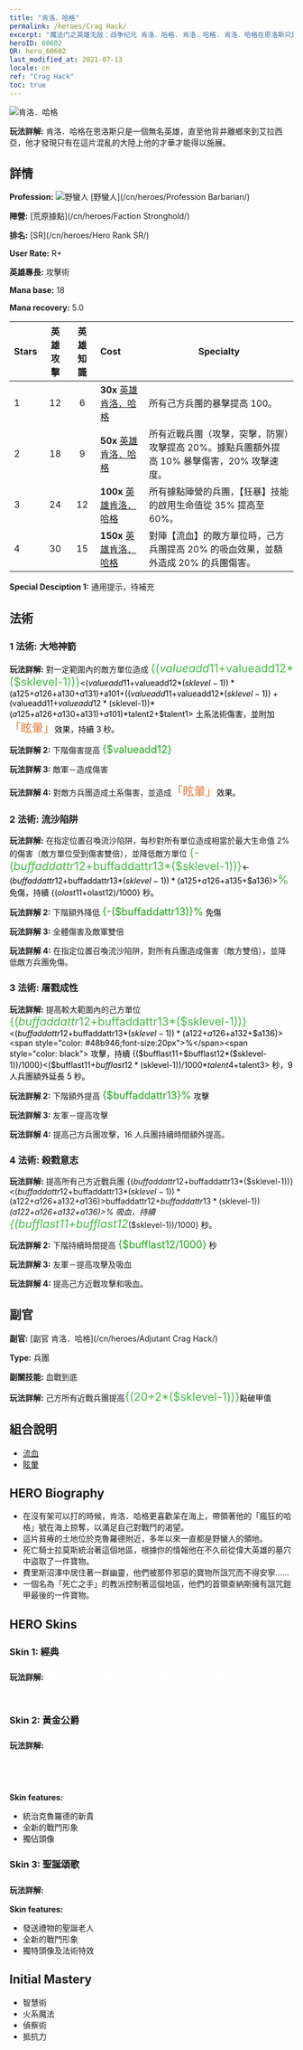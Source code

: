 ```yaml
---
title: "肯洛．哈格"
permalink: /heroes/Crag Hack/
excerpt: "魔法门之英雄无敌：战争纪元 肯洛．哈格. 肯洛．哈格. 肯洛．哈格在恩洛斯只是一個無名英雄，直至他背井離鄉來到艾拉西亞，他才發現只有在這片混亂的大陸上他的才華才能得以施展。"
heroID: 60602
QR: hero_60602
last_modified_at: 2021-07-13
locale: cn
ref: "Crag Hack"
toc: true
---
```

  ![肯洛．哈格](/images/h/h_CragHack.jpg)

 **玩法詳解:** 肯洛．哈格在恩洛斯只是一個無名英雄，直至他背井離鄉來到艾拉西亞，他才發現只有在這片混亂的大陸上他的才華才能得以施展。
## 詳情
 **Profession:** ![野蠻人](/images/h/h_prof_7.png)  [野蠻人](/cn/heroes/Profession Barbarian/)

 **陣營:** [荒原據點](/cn/heroes/Faction Stronghold/)

 **排名:** [SR](/cn/heroes/Hero Rank SR/)

 **User Rate:** R+

 **英雄專長:** 攻擊術

 **Mana base:** 18

 **Mana recovery:** 5.0


  | Stars | 英雄攻擊 | 英雄知識 | Cost |     Specialty     |
  |---------|:---------------:|:---------------:|:--|--------------------|
  |    1    | 12 | 6 | **30x** [英雄肯洛．哈格](/cn/Items/her_375/) | 所有己方兵團的暴擊提高 100。 |
  |    2    | 18 | 9 | **50x** [英雄肯洛．哈格](/cn/Items/her_375/) | 所有近戰兵團（攻擊，突擊，防禦）攻擊提高 20%。據點兵團額外提高 10% 暴擊傷害，20% 攻擊速度。 |
  |    3    | 24 | 12 | **100x** [英雄肯洛．哈格](/cn/Items/her_375/) | 所有據點陣營的兵團，【狂暴】技能的啟用生命值從 35% 提高至 60%。 |
  |    4    | 30 | 15 | **150x** [英雄肯洛．哈格](/cn/Items/her_375/) | 對陣【流血】的敵方單位時，己方兵團提高 20% 的吸血效果，並額外造成 20% 的兵團傷害。 |

 **Special Desciption 1:** 通用提示，待補充

## 法術
### 1 法術: 大地神箭
 **玩法詳解:** 對一定範圍內的敵方單位造成 <span style="color: #48b946;font-size:20px">{($valueadd11+$valueadd12*($sklevel-1))}</span><span style="color: black"><($valueadd11+$valueadd12*($sklevel-1))*($a125+$a126+$a130+$a131)+$a101+(($valueadd11+$valueadd12*($sklevel-1))+($valueadd11+$valueadd12*($sklevel-1))*($a125+$a126+$a130+$a131)+$a101)*$talent2+$talent1> 土系法術傷害，並附加<span style="color: #e07c44;font-size:20px">「眩暈」</span><span style="color: black">效果，持續 3 秒。

 **玩法詳解 2:** 下階傷害提高 <span style="color: #1ca216;font-size:18px">{$valueadd12}</span><span style="color: black">

 **玩法詳解 3:** 敵軍－造成傷害

 **玩法詳解 4:** 對敵方兵團造成土系傷害，並造成<span style="color: #e07c44;font-size:20px">「眩暈」</span><span style="color: black">效果。

### 2 法術: 流沙陷阱
 **玩法詳解:** 在指定位置召喚流沙陷阱，每秒對所有單位造成相當於最大生命值 2% 的傷害（敵方單位受到傷害雙倍），並降低敵方單位 <span style="color: #48b946;font-size:20px">{-($buffaddattr12+$buffaddattr13*($sklevel-1))}</span><span style="color: black"><-($buffaddattr12+$buffaddattr13*($sklevel-1))*($a125+$a126+$a135+$a136)><span style="color: #48b946;font-size:20px">%</span><span style="color: black"> 免傷，持續 {($olast11+$olast12)/1000} 秒。

 **玩法詳解 2:** 下階額外降低 <span style="color: #1ca216;font-size:18px">{-($buffaddattr13)}%</span><span style="color: black"> 免傷

 **玩法詳解 3:** 全體傷害及敵軍雙倍

 **玩法詳解 4:** 在指定位置召喚流沙陷阱，對所有兵團造成傷害（敵方雙倍），並降低敵方兵團免傷。

### 3 法術: 屠戮成性
 **玩法詳解:** 提高較大範圍內的己方單位 <span style="color: #48b946;font-size:20px">{($buffaddattr12+$buffaddattr13*($sklevel-1))}</span><span style="color: black"><($buffaddattr12+$buffaddattr13*($sklevel-1))*($a122+$a126+$a132+$a136)><span style="color: #48b946;font-size:20px">%</span><span style="color: black"> 攻擊，持續 {($bufflast11+$bufflast12*($sklevel-1))/1000}<($bufflast11+$bufflast12*($sklevel-1))/1000*$talent4+$talent3> 秒，9 人兵團額外延長 5 秒。

 **玩法詳解 2:** 下階額外提高 <span style="color: #1ca216;font-size:18px">{$buffaddattr13}%</span><span style="color: black"> 攻擊

 **玩法詳解 3:** 友軍－提高攻擊

 **玩法詳解 4:** 提高己方兵團攻擊，16 人兵團持續時間額外提高。

### 4 法術: 殺戮意志
 **玩法詳解:** 提高所有己方近戰兵團 {($buffaddattr12+$buffaddattr13*($sklevel-1))}<($buffaddattr12+$buffaddattr13*($sklevel-1))*($a122+$a126+$a132+$a136)>% 攻擊和 {($buffaddattr22+$buffaddattr23*($sklevel-1))}<($buffaddattr12+$buffaddattr13*($sklevel-1))*($a122+$a126+$a132+$a136)>% 吸血，持續 <span style="color: #48b946;font-size:20px">{($bufflast11+$bufflast12*($sklevel-1))/1000}</span><span style="color: black"> 秒。

 **玩法詳解 2:** 下階持續時間提高 <span style="color: #1ca216;font-size:18px">{$bufflast12/1000}</span><span style="color: black"> 秒

 **玩法詳解 3:** 友軍－提高攻擊及吸血

 **玩法詳解 4:** 提高己方近戰攻擊和吸血。


## 副官

 **副官:**  [副官 肯洛．哈格](/cn/heroes/Adjutant Crag Hack/) 

 **Type:**  兵團 

 **副關技能:**  血戰到底 

 **玩法詳解:** 己方所有近戰兵團提高<span style="color: #48b946;font-size:20px">{(20+2*($sklevel-1))}</span><span style="color: black">點破甲值

## 組合說明

* [流血](/cn/combination/流血/) 
* [眩暈](/cn/combination/眩暈/) 

## HERO Biography
   - 在沒有架可以打的時候，肯洛．哈格更喜歡呆在海上，帶領著他的「瘋狂的哈格」號在海上掠奪，以滿足自己對戰鬥的渴望。
   - 這片貧瘠的土地位於克魯羅德附近，多年以來一直都是野蠻人的領地。
   - 死亡騎士拉莫斯統治著這個地區，根據你的情報他在不久前從偉大英雄的墓穴中盜取了一件寶物。
   - 費里斯沼澤中居住著一群幽靈，他們被那件邪惡的寶物所詛咒而不得安寧……
   - 一個名為「死亡之手」的教派控制著這個地區，他們的首領查納斯擁有詛咒鎧甲最後的一件寶物。

## HERO Skins
### Skin 1: **經典**

 **玩法詳解:** <span style="color: #ffffff;font-size:20px">榮耀即是光榮的戰死，戰鬥就是給我的最好獎賞。</span>


### Skin 2: **黃金公爵**

 **玩法詳解:** <span style="color: #ffffff;font-size:20px">將艾拉西亞的金礦洗劫一空後，富可敵國的肯洛．哈格掌控了整個克魯羅德，現在對黃金的渴望是他發動戰爭的最大動力。</span>

 **Skin features:** 

   - 統治克魯羅德的新貴
   - 全新的戰鬥形象
   - 獨佔頭像

### Skin 3: **聖誕頌歌**

 **玩法詳解:** <span style="color: #ffffff;font-size:20px">暴力完不成的工作，溫馨的節日常能派上用場。</span>

 **Skin features:** 

   - 發送禮物的聖誕老人
   - 全新的戰鬥形象
   - 獨特頭像及法術特效


## Initial Mastery
   - 智慧術
   - 火系魔法
   - 偵察術
   - 抵抗力
